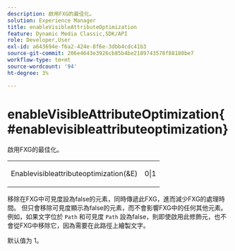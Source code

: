 ```yaml
---
description: 啟用FXG的最佳化。
solution: Experience Manager
title: enableVisibleAttributeOptimization
feature: Dynamic Media Classic,SDK/API
role: Developer,User
exl-id: a643694e-f6a2-424e-8f6e-3dbb4cdc41b3
source-git-commit: 206e4643e3926cb85b4be2189743578f88180be7
workflow-type: tm+mt
source-wordcount: '94'
ht-degree: 3%

---
```


# enableVisibleAttributeOptimization{#enablevisibleattributeoptimization}

啟用FXG的最佳化。

<table id="simpletable_FDE0D8786BC747AF87A336452500E695"> 
 <tr class="strow"> 
  <td class="stentry"> <p><span class="codeph"> Enablevisibleattributeoptimization(&amp;E)</span> </p> </td> 
  <td class="stentry"> <p>0|1 </p></td> 
 </tr> 
</table>

移除在FXG中可見度設為false的元素，同時傳遞此FXG，進而減少FXG的處理時間。 但只會移除可見度顯示為false的元素，而不會影響FXG中的任何其他元素。 例如，如果文字位於 `Path` 和可見度 `Path` 設為false，則即使啟用此修飾元，也不會從FXG中移除它，因為需要在此路徑上繪製文字。

默认值为 1。
